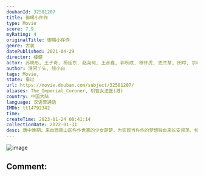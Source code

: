 ```yaml
---
doubanId: 32581207
title: 御赐小仵作
type: Movie
score: 7.9
myRating: 4
originalTitle: 御赐小仵作
genre: 古装
datePublished: 2021-04-29
director: 楼健
actor: 苏晓彤, 王子奇, 杨廷东, 赵尧珂, 王彦鑫, 郭秋成, 穆怀虎, 史兰芽, 田玲, 宗峰岩, 郭军, 李晟荣, 李明, 田牧宸, 丁子迪, 柴浩伟, 林杉, 戚云鹏, 许正廷, 释臣伟, 曾秋生, 马健勋, 王艺默, 孙荣, 戈凡, 贺文潇, 史泽鲲, 咸凯, 朱翔
author: 清闲丫头, 钱小白
tags: Movie, 
state: 看过
url: https://movie.douban.com/subject/32581207/
aliases: The_Imperial_Coroner, 机智女法医(港)
country: 中国大陆
language: 汉语普通话
IMDb: tt14792342
time: 
createTime: 2023-01-24 00:41:14
collectionDate: 2022-01-31
desc: 唐中晚期，来自西南山区仵作世家的少女楚楚，为实现当仵作的梦想独自来长安闯荡，参加仵作考试，遇到断案如神的安郡王萧瑾瑜。萧瑾瑜招收楚楚作为仵作搭档揭秘探案。楚楚的身世之谜一石激起千层浪，打破了京中多方势...
---
```


![image](p2652208493.jpg)

Comment: 
---

